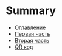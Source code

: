 # Summary

* [Оглавление](SUMMARY.md)
* [Первая часть](chapter1.md)
* [Вторая часть](chapter2.md)
* [QR код](chapter3.md)

